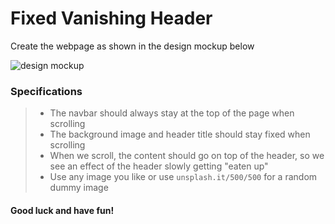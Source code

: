 # Fixed Vanishing Header

Create the webpage as shown in the design mockup below

![design mockup](fixed-vanishing-header.gif)

### Specifications

> - The navbar should always stay at the top of the page when scrolling
> - The background image and header title should stay fixed when scrolling
> - When we scroll, the content should go on top of the header, so we see an effect of the header slowly getting "eaten up"
> - Use any image you like or use `unsplash.it/500/500` for a random dummy image

#### Good luck and have fun!
